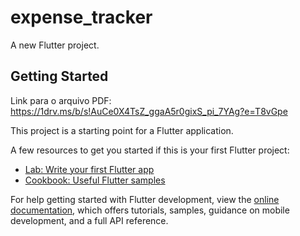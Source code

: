 # expense_tracker

A new Flutter project.

## Getting Started

Link para o arquivo PDF: https://1drv.ms/b/s!AuCe0X4TsZ_ggaA5r0gixS_pi_7YAg?e=T8vGpe

This project is a starting point for a Flutter application.

A few resources to get you started if this is your first Flutter project:

- [Lab: Write your first Flutter app](https://docs.flutter.dev/get-started/codelab)
- [Cookbook: Useful Flutter samples](https://docs.flutter.dev/cookbook)

For help getting started with Flutter development, view the
[online documentation](https://docs.flutter.dev/), which offers tutorials,
samples, guidance on mobile development, and a full API reference.
